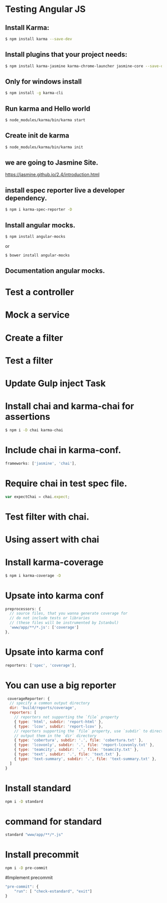 # Testing Angular JS

## Install Karma:
```bash
$ npm install karma --save-dev
```
## Install plugins that your project needs:
```bash
$ npm install karma-jasmine karma-chrome-launcher jasmine-core --save-dev
```

## Only for windows install

```bash
$ npm install -g karma-cli
```

## Run karma and Hello world

```bash
$ node_modules/karma/bin/karma start
```

## Create init de karma

```bash
$ node_modules/karma/bin/karma init
```

## we are going to Jasmine Site.

https://jasmine.github.io/2.4/introduction.html

## install espec reporter live a developer dependency.

```bash
$ npm i karma-spec-reporter -D
```

## Install angular mocks.

```bash
$ npm install angular-mocks
```

or

```bash
$ bower install angular-mocks
```

## Documentation angular mocks.

# Test a controller
# Mock a service
# Create a filter
# Test a filter
# Update Gulp inject Task
# Install chai and karma-chai for assertions

```bash
$ npm i -D chai karma-chai
```

# Include chai in karma-conf.
```js
frameworks: ['jasmine', 'chai'],
```

# Require chai in test spec file.
```js
var expectChai = chai.expect;
```

# Test filter with chai.

# Using assert with chai

# Install karma-coverage
```bash
$ npm i karma-coverage -D
```

# Upsate into karma conf
```js
preprocessors: {
  // source files, that you wanna generate coverage for
  // do not include tests or libraries
  // (these files will be instrumented by Istanbul)
  'www/app/**/*.js': ['coverage']
},
```

# Upsate into karma conf
```js
reporters: ['spec', 'coverage'],
```

# You can use a big reporter

```js
 coverageReporter: {
  // specify a common output directory
  dir: 'build/reports/coverage',
  reporters: [
    // reporters not supporting the `file` property
    { type: 'html', subdir: 'report-html' },
    { type: 'lcov', subdir: 'report-lcov' },
    // reporters supporting the `file` property, use `subdir` to directly
    // output them in the `dir` directory
    { type: 'cobertura', subdir: '.', file: 'cobertura.txt' },
    { type: 'lcovonly', subdir: '.', file: 'report-lcovonly.txt' },
    { type: 'teamcity', subdir: '.', file: 'teamcity.txt' },
    { type: 'text', subdir: '.', file: 'text.txt' },
    { type: 'text-summary', subdir: '.', file: 'text-summary.txt' },
  ]
}
```

# Install standard

```bash
npm i -D standard
```

# command for standard

```bash
standard "www/app/**/*.js"
```


# Install precommit
```bash
npm i -D pre-commit
```

#Implement precommit
```js
"pre-commit": {
    "run": [ "check-estandard", "exit"]
}
```





